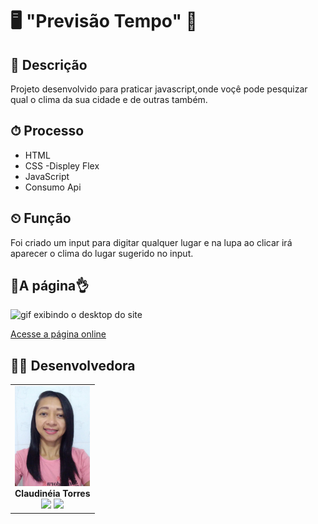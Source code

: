 # 🖥 "Previsão Tempo" 🚀
## 📑 Descrição
Projeto desenvolvido para praticar javascript,onde voçê pode pesquizar qual o clima da sua cidade e de outras também.
## ⏱ Processo
- HTML
-  CSS 
-Displey Flex
- JavaScript
- Consumo Api
## ⏲ Função
Foi criado um input para digitar qualquer lugar e na lupa ao clicar irá aparecer o clima do lugar sugerido no input.

## 🚀A página👌
<img src="" alt="gif exibindo o desktop do site">

<a href="" target= "-blank">Acesse a página online</a>

## 🧞‍♀️ Desenvolvedora

<table align="center">
  <tr>
    <td align="center">
      <div>
        <img src="./img/Clau-img.jpg" width="120px;" alt="Claudineia do github"/><br>
          <b> Claudinéia Torres </b><br>
            <a href="https://www.linkedin.com/in/claudineia-torres-00456b239/" alt="Linkedin"><img src="https://img.shields.io/badge/LinkedIn-0077B5?style=for-the-badge&logo=linkedin&logoColor=white"/ height="20"></a>
            <a href="https://github.com/Clau4705" alt="github"><img src="https://img.shields.io/badge/GitHub-100000?style=for-the-badge&logo=github&logoColor=white" height="20"></a>
      </div>
    </td>

  </tr>
</table>